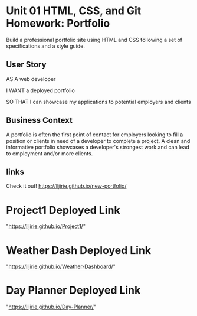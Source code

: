 # Unit 01 HTML, CSS, and Git Homework: Portfolio

Build a professional portfolio site using HTML and CSS following a set of specifications and a style guide.


## User Story

AS A web developer

I WANT a deployed portfolio

SO THAT I can showcase my applications to potential employers and clients


## Business Context

A portfolio is often the first point of contact for employers looking to fill a position or clients in need of a developer to complete a project. A clean and informative portfolio showcases a developer's strongest work and can lead to employment and/or more clients.


## links
Check it out! https://lljirie.github.io/new-portfolio/


# Project1 Deployed Link
"https://lljirie.github.io/Project1/"

# Weather Dash Deployed Link
"https://lljirie.github.io/Weather-Dashboard/"

# Day Planner Deployed Link
"https://lljirie.github.io/Day-Planner/"